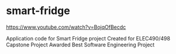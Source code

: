 # smart-fridge
https://www.youtube.com/watch?v=BojqOfBecdc

Application code for Smart Fridge project
Created for ELEC490/498 Capstone Project
Awarded Best Software Engineering Project
